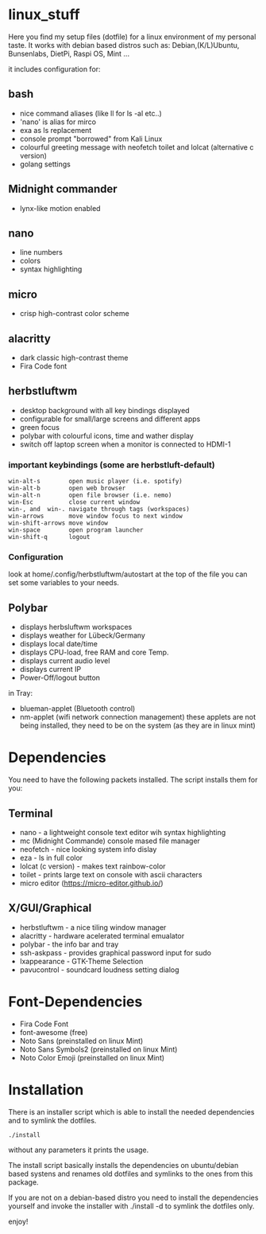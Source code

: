 # linux_stuff

Here you find my setup files (dotfile) for a linux environment
of my personal taste.
It works with debian based distros such as:
Debian,(K/L)Ubuntu, Bunsenlabs, DietPi, Raspi OS, Mint ...

it includes configuration for:

## bash
- nice command aliases (like ll for ls -al  etc..)
- 'nano' is alias for mirco
- exa as ls replacement
- console prompt "borrowed" from Kali Linux
- colourful greeting message with neofetch toilet and lolcat (alternative c version)
- golang settings

## Midnight commander
- lynx-like motion enabled

## nano
- line numbers
- colors
- syntax highlighting

## micro
- crisp high-contrast color scheme

## alacritty
- dark classic high-contrast theme
- Fira Code font

## herbstluftwm
- desktop background with all key bindings displayed
- configurable for small/large screens and different apps
- green focus
- polybar with colourful icons, time and wather display
- switch off laptop screen when a monitor is connected to HDMI-1

### important keybindings (some are herbstluft-default)
	win-alt-s        open music player (i.e. spotify)
	win-alt-b        open web browser
	win-alt-n        open file browser (i.e. nemo)
	win-Esc          close current window
    win-, and  win-. navigate through tags (workspaces)
	win-arrows       move window focus to next window
	win-shift-arrows move window
    win-space        open program launcher
    win-shift-q      logout

### Configuration
look at home/.config/herbstluftwm/autostart
at the top of the file you can set some variables
to your needs.

## Polybar
- displays herbsluftwm workspaces
- displays weather for Lübeck/Germany
- displays local date/time
- displays CPU-load, free RAM and core Temp.
- displays current audio level
- displays current IP
- Power-Off/logout button

in Tray:
- blueman-applet (Bluetooth control)
- nm-applet (wifi network connection management)
these applets are not being installed, they need to be on the system (as they are in linux mint)


# Dependencies
You need to have the following packets installed. The script installs them for you:

## Terminal 
- nano - a lightweight console text editor wih syntax highlighting
- mc (Midnight Commande) console mased file manager
- neofetch - nice looking system info dislay
- eza - ls in full color
- lolcat (c version) - makes text rainbow-color
- toilet - prints large text on console with ascii characters
- micro editor (https://micro-editor.github.io/)

## X/GUI/Graphical
- herbstluftwm  - a nice tiling window manager
- alacritty - hardware acelerated terminal emualator
- polybar - the info bar and tray 
- ssh-askpass - provides graphical password input for sudo
- lxappearance - GTK-Theme Selection
- pavucontrol - soundcard loudness setting dialog

# Font-Dependencies
- Fira Code Font
- font-awesome (free)
- Noto Sans (preinstalled on linux Mint)
- Noto Sans Symbols2 (preinstalled on linux Mint)
- Noto Color Emoji (preinstalled on linux Mint)

# Installation
There is an installer script which is able to install the needed dependencies and to symlink the dotfiles.

	./install

without any parameters it prints the usage.

The install script basically installs the dependencies on ubuntu/debian based systens and 
renames old dotfiles and symlinks to the ones from this package.

If you are not on a debian-based distro you need to install the dependencies yourself and invoke the installer with
	./install -d
to symlink the dotfiles only.

enjoy!

